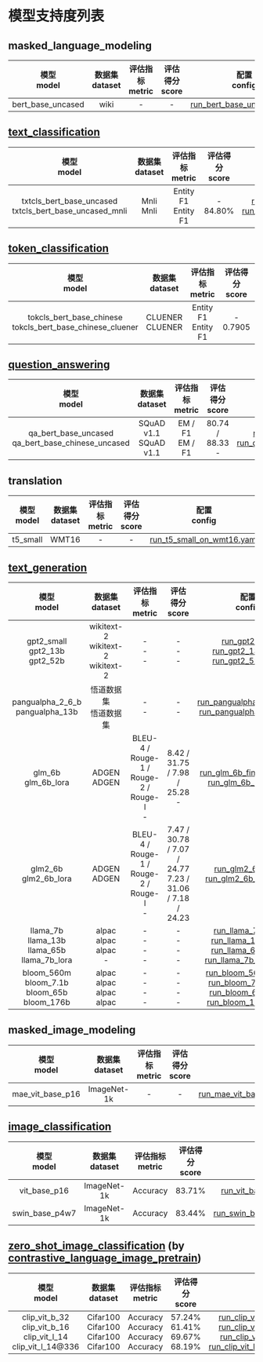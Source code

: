 # 模型支持度列表

## masked_language_modeling

|   模型 <br/> model   | 数据集 <br/> dataset |评估指标 <br/> metric | 评估得分 <br/> score |                                                      配置<br/>config                                                      |
|:-----------------:|:----------------:|:---------------:|:---------------:|:-----------------------------------------------------------------------------------------------------------------------:|
| bert_base_uncased |       wiki       |        -        |        -        | [run_bert_base_uncased.yaml](https://gitee.com/mindspore/mindformers/blob/dev/configs/bert/run_bert_base_uncased.yaml)  |

## [text_classification](https://gitee.com/mindspore/mindformers/blob/dev/docs/task_cards/text_classification.md)

|   模型 <br/> model   | 数据集 <br/> dataset |评估指标 <br/> metric | 评估得分 <br/> score |                                                      配置<br/>config                                                      |
|:-----------------------------------------------------------:|:---------------:|:-------------------------------:|:----------------------:|:---------------------------------------------------------------------------------------------------------------------------------------------------------------------------------------------------------------------------------------------------------------------------------------------------:|
| txtcls_bert_base_uncased <br> txtcls_bert_base_uncased_mnli | Mnli <br/> Mnli | Entity F1 <br/> Entity F1 <br/> | - <br/>   84.80% <br/> | [run_txtcls_bert_base_uncased.yaml](https://gitee.com/mindspore/mindformers/blob/dev/configs/txtcls/run_txtcls_bert_base_uncased.yaml) <br/> [run_txtcls_bert_base_uncased_mnli.yaml](https://gitee.com/mindspore/mindformers/blob/dev/configs/txtcls/run_txtcls_bert_base_uncased_mnli.yaml) <br/> |

## [token_classification](https://gitee.com/mindspore/mindformers/blob/dev/docs/task_cards/token_classification.md)

|   模型 <br/> model   | 数据集 <br/> dataset |评估指标 <br/> metric | 评估得分 <br/> score |                                                      配置<br/>config                                                      |
|:-------------------------------------------------------------------:|:---------------------------:|:-------------------------------:|:-----------------------:|:-------------------------------------------------------------------------------------------------------------------------------------------------------------------------------------------------------------------------------------------------------------------------------------------------:|
| tokcls_bert_base_chinese <br> tokcls_bert_base_chinese_cluener <br> | CLUENER <br/> CLUENER <br/> | Entity F1 <br/> Entity F1 <br/> | - <br/>    0.7905 <br/> | [run_tokcls_bert_base_chinese.yaml](https://gitee.com/mindspore/mindformers/blob/dev/configs/tokcls/run_tokcls_bert_base_chinese.yaml) <br/> [run_tokcls_bert_base_chinese_cluener.yaml](https://gitee.com/mindspore/mindformers/blob/dev/configs/tokcls/run_tokcls_bert_base_chinese_cluener.yaml) <br/> |

## [question_answering](https://gitee.com/mindspore/mindformers/blob/dev/docs/task_cards/question_answering.md)

|   模型 <br/> model   | 数据集 <br/> dataset |评估指标 <br/> metric | 评估得分 <br/> score |                                                      配置<br/>config                                                      |
|:------------------------------------------------------:|:---------------------------:|:---------------------:|:---------------------------:|:-----------------------------------------------------------------------------------------------------------------------------------------------------------------------------------------------------------------------------------------------------------------:|
| qa_bert_base_uncased <br> qa_bert_base_chinese_uncased | SQuAD v1.1 <br/> SQuAD v1.1 | EM / F1 <br/> EM / F1 | 80.74 / 88.33 <br/> - <br/> | [run_qa_bert_base_uncased.yaml](https://gitee.com/mindspore/mindformers/blob/dev/configs/qa/run_qa_bert_base_uncased.yaml) <br/> [run_qa_bert_base_chinese_uncased.yaml](https://gitee.com/mindspore/mindformers/blob/dev/configs/qa/run_qa_bert_base_chinese_uncased.yaml) <br/> |

## translation

|   模型 <br/> model   | 数据集 <br/> dataset |评估指标 <br/> metric | 评估得分 <br/> score |                                                      配置<br/>config                                                      |
|:---------:|:------------:|:------------:|:-----------:|:--------------------------------------------------------------------------------------------------------------------:|
| t5_small  |    WMT16     |   - <br/>    |   - <br/>   | [run_t5_small_on_wmt16.yaml](https://gitee.com/mindspore/mindformers/blob/dev/configs/t5/run_t5_small_on_wmt16.yaml) |

## [text_generation](https://gitee.com/mindspore/mindformers/blob/dev/docs/task_cards/text_generation.md)

|                     模型 <br/> model                     | 数据集 <br/> dataset |评估指标 <br/> metric |                          评估得分 <br/> score                           |                                                                                                                                                                                                                         配置<br/>config                                                                                                                                                                                                                         |
|:------------------------------------------------------:|:---------------------------------------------------:|:---------------------------------------------------:|:-------------------------------------------------------------------:|:-------------------------------------------------------------------------------------------------------------------------------------------------------------------------------------------------------------------------------------------------------------------------------------------------------------------------------------------------------------------------------------------------------------------------------------------------------------:|
|          gpt2_small <br>gpt2_13b <br>gpt2_52b          |    wikitext-2 <br/> wikitext-2 <br/> wikitext-2     |             - <br/>   - <br/>   - <br/>             |                     - <br/>   - <br/>   - <br/>                     |                                                                  [run_gpt2.yaml](https://gitee.com/mindspore/mindformers/blob/dev/configs/gpt2/run_gpt2.yaml) <br/>  [run_gpt2_13b.yaml](https://gitee.com/mindspore/mindformers/blob/dev/configs/gpt2/run_gpt2_13b.yaml) <br/>  [run_gpt2_52b.yaml](https://gitee.com/mindspore/mindformers/blob/dev/configs/gpt2/run_gpt2_52b.yaml) <br/>                                                                   |
|           pangualpha_2_6_b<br>pangualpha_13b           |                  悟道数据集 <br/> 悟道数据集                  |                  - <br/>   - <br/>                  |                          - <br/>   - <br/>                          |                                                                                                  [run_pangualpha_2_6b.yaml](https://gitee.com/mindspore/mindformers/blob/dev/configs/pangualpha/run_pangualpha_2_6b.yaml) <br/> [run_pangualpha_13b.yaml](https://gitee.com/mindspore/mindformers/blob/dev/configs/pangualpha/run_pangualpha_13b.yaml) <br/>                                                                                                  |
|                 glm_6b<br>glm_6b_lora                  |                  ADGEN <br/> ADGEN                  | BLEU-4 / Rouge-1 / Rouge-2 / Rouge-l <br/>  - <br/> |              8.42 / 31.75 / 7.98 / 25.28 <br/> - <br/>              |                                                                                                            [run_glm_6b_finetune.yaml](https://gitee.com/mindspore/mindformers/blob/dev/configs/glm/run_glm_6b_finetune.yaml) <br/> [run_glm_6b_lora.yaml](https://gitee.com/mindspore/mindformers/blob/dev/configs/glm/run_glm_6b_lora.yaml) <br/>                                                                                                            |
|                glm2_6b<br>glm2_6b_lora                 |                  ADGEN <br/> ADGEN                  | BLEU-4 / Rouge-1 / Rouge-2 / Rouge-l <br/>  - <br/> | 7.47 / 30.78 / 7.07 / 24.77 <br/> 7.23 / 31.06 / 7.18 / 24.23 <br/> |                                                                                                                  [run_glm2_6b.yaml](https://gitee.com/mindspore/mindformers/blob/dev/configs/glm2/run_glm2_6b.yaml) <br/> [run_glm2_6b_lora.yaml](https://gitee.com/mindspore/mindformers/blob/dev/configs/glm2/run_glm2_6b_lora.yaml) <br/>                                                                                                                  |
| llama_7b <br>llama_13b <br>llama_65b <br>llama_7b_lora |    alpac <br/> alpac <br/> alpac <br/> -  <br/>     |        - <br/>   - <br/>   - <br/>   - <br/>        |                - <br/>   - <br/>   - <br/>   - <br/>                | [run_llama_7b.yaml](https://gitee.com/mindspore/mindformers/blob/dev/configs/llama/run_llama_7b.yaml) <br/> [run_llama_13b.yaml](https://gitee.com/mindspore/mindformers/blob/dev/configs/llama/run_llama_13b.yaml) <br/> [run_llama_65b.yaml](https://gitee.com/mindspore/mindformers/blob/dev/configs/llama/run_llama_65b.yaml) <br/> [run_llama_7b_lora.yaml](https://gitee.com/mindspore/mindformers/blob/dev/configs/llama/run_llama_7b_lora.yaml) <br/> |
|  bloom_560m<br>bloom_7.1b <br>bloom_65b<br>bloom_176b  | alpac <br/> alpac <br/> alpac <br/>     alpac <br/> |        - <br/>   - <br/>   - <br/>   - <br/>        |                - <br/>   - <br/>   - <br/>   - <br/>                | [run_bloom_560m.yaml](https://gitee.com/mindspore/mindformers/blob/dev/configs/bloom/run_bloom_560m.yaml) <br/> [run_bloom_7.1b.yaml](https://gitee.com/mindspore/mindformers/blob/dev/configs/bloom/run_bloom_7.1b.yaml) <br/> [run_bloom_65b.yaml](https://gitee.com/mindspore/mindformers/blob/dev/configs/bloom/run_bloom_65b.yaml) <br/> [run_bloom_176b.yaml](https://gitee.com/mindspore/mindformers/blob/dev/configs/bloom/run_bloom_176b.yaml) <br/> |

## masked_image_modeling

|   模型 <br/> model   | 数据集 <br/> dataset |评估指标 <br/> metric | 评估得分 <br/> score |                                                      配置<br/>config                                                      |
|:----------------:|:-----------------:|:------------:|:-----------:|:---------------------------------------------------------------------------------------------------------------------------------------------:|
| mae_vit_base_p16 | ImageNet-1k <br/> |   - <br/>    |   - <br/>   | [run_mae_vit_base_p16_224_800ep.yaml](https://gitee.com/mindspore/mindformers/blob/dev/configs/mae/run_mae_vit_base_p16_224_800ep.yaml) <br/> |

## [image_classification](https://gitee.com/mindspore/mindformers/blob/dev/docs/task_cards/image_classification.md)

|   模型 <br/> model   | 数据集 <br/> dataset |评估指标 <br/> metric | 评估得分 <br/> score |                                                      配置<br/>config                                                      |
|:--------------:|:-----------------:|:------------:|:-----------:|:------------------------------------------------------------------------------------------------------------------------------------------:|
|  vit_base_p16  | ImageNet-1k <br/> |   Accuracy   |   83.71%    |   [run_vit_base_p16_224_100ep.yaml](https://gitee.com/mindspore/mindformers/blob/dev/configs/vit/run_vit_base_p16_224_100ep.yaml) <br/>    |
| swin_base_p4w7 | ImageNet-1k <br/> |   Accuracy   |   83.44%    | [run_swin_base_p4w7_224_100ep.yaml](https://gitee.com/mindspore/mindformers/blob/dev/configs/swin/run_swin_base_p4w7_224_100ep.yaml) <br/> |

## [zero_shot_image_classification](https://gitee.com/mindspore/mindformers/blob/dev/docs/task_cards/zero_shot_image_classification.md) (by [contrastive_language_image_pretrain](https://gitee.com/mindspore/mindformers/blob/dev/docs/task_cards/contrastive_language_image_pretrain.md))

|   模型 <br/> model   | 数据集 <br/> dataset |评估指标 <br/> metric | 评估得分 <br/> score |                                                      配置<br/>config                                                      |
|:---------------------------------------------------------------------:|:-----------------------------------------------------:|:----------------------------------------------------------------------:|:---------------------------------------------------:|:-------------------------------------------------------------------------------------------------------------------------------------------------------------------------------------------------------------------------------------------------------------------------------------------------------------------------------------------------------------------------------------------------------------------------------------------------------------------------------------------------------------------------------------------------------------------------------------------------------------------------------------------:|
| clip_vit_b_32<br>clip_vit_b_16 <br>clip_vit_l_14<br>clip_vit_l_14@336 | Cifar100 <br/> Cifar100 <br/> Cifar100 <br/> Cifar100 | Accuracy   <br/>  Accuracy   <br/>  Accuracy   <br/>  Accuracy   <br/> | 57.24% <br/> 61.41% <br/> 69.67% <br/> 68.19% <br/> | [run_clip_vit_b_32_pretrain_flickr8k.yaml](https://gitee.com/mindspore/mindformers/blob/dev/configs/clip/run_clip_vit_b_32_pretrain_flickr8k.yaml) <br/> [run_clip_vit_b_16_pretrain_flickr8k.yaml](https://gitee.com/mindspore/mindformers/blob/dev/configs/clip/run_clip_vit_b_16_pretrain_flickr8k.yaml) <br/> [run_clip_vit_l_14_pretrain_flickr8k.yaml](https://gitee.com/mindspore/mindformers/blob/dev/configs/clip/run_clip_vit_l_14_pretrain_flickr8k.yaml) <br/> [run_clip_vit_l_14@336_pretrain_flickr8k.yaml](https://gitee.com/mindspore/mindformers/blob/dev/configs/clip/run_clip_vit_l_14@336_pretrain_flickr8k.yaml) <br/> |

